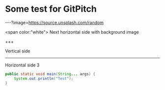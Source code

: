 # Some test for GitPitch

---?image=https://source.unsplash.com/random

<span color:"white">
Next horizontal side
with background image
</span>

+++

Vertical side

---

Horizontal side 3

```java
public static void main(String... args) {
    System.out.println("Test");
}
```
